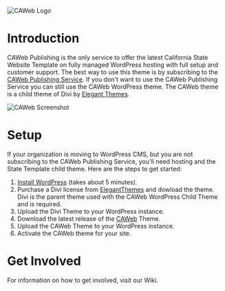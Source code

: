 ![CAWeb Logo](https://user-images.githubusercontent.com/13723805/29735384-6c10ea28-89ad-11e7-9484-6fc0e1416d8f.png)

# Introduction
CAWeb Publishing is the only service to offer the latest California State Website Template on fully managed WordPress hosting with full setup and customer support. The best way to use this theme is by subscribing to the [CAWeb Publishing Service](https://cdt.ca.gov/services/caweb-publishing/). If you don't want to use the CAWeb Publishing Service you can still use the CAWeb WordPress theme. The CAWeb theme is a child theme of Divi by [Elegant Themes](https://www.elegantthemes.com/gallery/divi/).

![CAWeb Screenshot](https://user-images.githubusercontent.com/13723805/28390282-30ecc610-6c8e-11e7-9e3e-b2fa1036377a.png)

# Setup
If your organization is moving to WordPress CMS, but you are not subscribing to the CAWeb Publishing Service, you'll need hosting and the State Template child theme. Here are the steps to get started:
1. [Install WordPress](https://wordpress.org/support/article/how-to-install-wordpress/) (takes about 5 minutes).
2. Purchase a Divi license from [ElegantThemes](https://www.elegantthemes.com/join/) and dowload the theme. Divi is the parent theme used with the CAWeb WordPress Child Theme and is required.
3. Upload the Divi Theme to your WordPress instance.
5. Download the latest release of the [CAWeb](https://github.com/CA-CODE-Works/CAWeb/releases) Theme. 
6. Upload the CAWeb Theme to your WordPress instance.
7. Activate the CAWeb theme for your site.

# Get Involved
For information on how to get involved, visit our Wiki.
